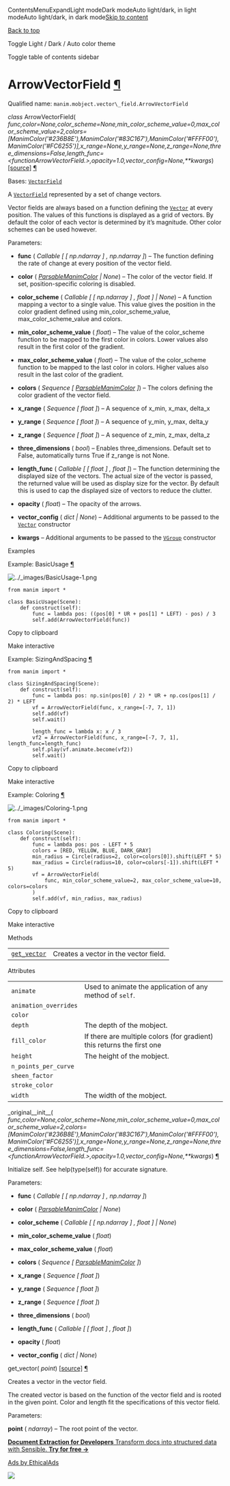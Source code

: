 ContentsMenuExpandLight modeDark modeAuto light/dark, in light modeAuto light/dark, in dark mode[Skip to content](https://docs.manim.community/en/stable/reference/manim.mobject.vector_field.ArrowVectorField.html#furo-main-content)

[Back to top](https://docs.manim.community/en/stable/reference/manim.mobject.vector_field.ArrowVectorField.html#)

Toggle Light / Dark / Auto color theme

Toggle table of contents sidebar

# ArrowVectorField [¶](https://docs.manim.community/en/stable/reference/manim.mobject.vector_field.ArrowVectorField.html\#arrowvectorfield "Link to this heading")

Qualified name: `manim.mobject.vector\_field.ArrowVectorField`

_class_ ArrowVectorField( _func,color=None,color\_scheme=None,min\_color\_scheme\_value=0,max\_color\_scheme\_value=2,colors=\[ManimColor('#236B8E'),ManimColor('#83C167'),ManimColor('#FFFF00'),ManimColor('#FC6255')\],x\_range=None,y\_range=None,z\_range=None,three\_dimensions=False,length\_func=<functionArrowVectorField.<lambda>>,opacity=1.0,vector\_config=None,\*\*kwargs_) [\[source\]](https://docs.manim.community/en/stable/_modules/manim/mobject/vector_field.html#ArrowVectorField) [¶](https://docs.manim.community/en/stable/reference/manim.mobject.vector_field.ArrowVectorField.html#manim.mobject.vector_field.ArrowVectorField "Link to this definition")

Bases: [`VectorField`](https://docs.manim.community/en/stable/reference/manim.mobject.vector_field.VectorField.html#manim.mobject.vector_field.VectorField "manim.mobject.vector_field.VectorField")

A [`VectorField`](https://docs.manim.community/en/stable/reference/manim.mobject.vector_field.VectorField.html#manim.mobject.vector_field.VectorField "manim.mobject.vector_field.VectorField") represented by a set of change vectors.

Vector fields are always based on a function defining the [`Vector`](https://docs.manim.community/en/stable/reference/manim.mobject.geometry.line.Vector.html#manim.mobject.geometry.line.Vector "manim.mobject.geometry.line.Vector") at every position.
The values of this functions is displayed as a grid of vectors.
By default the color of each vector is determined by it’s magnitude.
Other color schemes can be used however.

Parameters:

- **func** ( _Callable_ _\[_ _\[_ _np.ndarray_ _\]_ _,_ _np.ndarray_ _\]_) – The function defining the rate of change at every position of the vector field.

- **color** ( [_ParsableManimColor_](https://docs.manim.community/en/stable/reference/manim.utils.color.core.html#manim.utils.color.core.ParsableManimColor "manim.utils.color.core.ParsableManimColor") _\|_ _None_) – The color of the vector field. If set, position-specific coloring is disabled.

- **color\_scheme** ( _Callable_ _\[_ _\[_ _np.ndarray_ _\]_ _,_ _float_ _\]_ _\|_ _None_) – A function mapping a vector to a single value. This value gives the position in the color gradient defined using min\_color\_scheme\_value, max\_color\_scheme\_value and colors.

- **min\_color\_scheme\_value** ( _float_) – The value of the color\_scheme function to be mapped to the first color in colors. Lower values also result in the first color of the gradient.

- **max\_color\_scheme\_value** ( _float_) – The value of the color\_scheme function to be mapped to the last color in colors. Higher values also result in the last color of the gradient.

- **colors** ( _Sequence_ _\[_ [_ParsableManimColor_](https://docs.manim.community/en/stable/reference/manim.utils.color.core.html#manim.utils.color.core.ParsableManimColor "manim.utils.color.core.ParsableManimColor") _\]_) – The colors defining the color gradient of the vector field.

- **x\_range** ( _Sequence_ _\[_ _float_ _\]_) – A sequence of x\_min, x\_max, delta\_x

- **y\_range** ( _Sequence_ _\[_ _float_ _\]_) – A sequence of y\_min, y\_max, delta\_y

- **z\_range** ( _Sequence_ _\[_ _float_ _\]_) – A sequence of z\_min, z\_max, delta\_z

- **three\_dimensions** ( _bool_) – Enables three\_dimensions. Default set to False, automatically turns True if
z\_range is not None.

- **length\_func** ( _Callable_ _\[_ _\[_ _float_ _\]_ _,_ _float_ _\]_) – The function determining the displayed size of the vectors. The actual size
of the vector is passed, the returned value will be used as display size for the
vector. By default this is used to cap the displayed size of vectors to reduce the clutter.

- **opacity** ( _float_) – The opacity of the arrows.

- **vector\_config** ( _dict_ _\|_ _None_) – Additional arguments to be passed to the [`Vector`](https://docs.manim.community/en/stable/reference/manim.mobject.geometry.line.Vector.html#manim.mobject.geometry.line.Vector "manim.mobject.geometry.line.Vector") constructor

- **kwargs** – Additional arguments to be passed to the [`VGroup`](https://docs.manim.community/en/stable/reference/manim.mobject.types.vectorized_mobject.VGroup.html#manim.mobject.types.vectorized_mobject.VGroup "manim.mobject.types.vectorized_mobject.VGroup") constructor


Examples

Example: BasicUsage [¶](https://docs.manim.community/en/stable/reference/manim.mobject.vector_field.ArrowVectorField.html#basicusage)

![../_images/BasicUsage-1.png](https://docs.manim.community/en/stable/_images/BasicUsage-1.png)

```
from manim import *

class BasicUsage(Scene):
    def construct(self):
        func = lambda pos: ((pos[0] * UR + pos[1] * LEFT) - pos) / 3
        self.add(ArrowVectorField(func))

```

Copy to clipboard

Make interactive

Example: SizingAndSpacing [¶](https://docs.manim.community/en/stable/reference/manim.mobject.vector_field.ArrowVectorField.html#sizingandspacing)

```
from manim import *

class SizingAndSpacing(Scene):
    def construct(self):
        func = lambda pos: np.sin(pos[0] / 2) * UR + np.cos(pos[1] / 2) * LEFT
        vf = ArrowVectorField(func, x_range=[-7, 7, 1])
        self.add(vf)
        self.wait()

        length_func = lambda x: x / 3
        vf2 = ArrowVectorField(func, x_range=[-7, 7, 1], length_func=length_func)
        self.play(vf.animate.become(vf2))
        self.wait()

```

Copy to clipboard

Make interactive

Example: Coloring [¶](https://docs.manim.community/en/stable/reference/manim.mobject.vector_field.ArrowVectorField.html#coloring)

![../_images/Coloring-1.png](https://docs.manim.community/en/stable/_images/Coloring-1.png)

```
from manim import *

class Coloring(Scene):
    def construct(self):
        func = lambda pos: pos - LEFT * 5
        colors = [RED, YELLOW, BLUE, DARK_GRAY]
        min_radius = Circle(radius=2, color=colors[0]).shift(LEFT * 5)
        max_radius = Circle(radius=10, color=colors[-1]).shift(LEFT * 5)
        vf = ArrowVectorField(
            func, min_color_scheme_value=2, max_color_scheme_value=10, colors=colors
        )
        self.add(vf, min_radius, max_radius)

```

Copy to clipboard

Make interactive

Methods

|     |     |
| --- | --- |
| [`get_vector`](https://docs.manim.community/en/stable/reference/manim.mobject.vector_field.ArrowVectorField.html#manim.mobject.vector_field.ArrowVectorField.get_vector "manim.mobject.vector_field.ArrowVectorField.get_vector") | Creates a vector in the vector field. |

Attributes

|     |     |
| --- | --- |
| `animate` | Used to animate the application of any method of `self`. |
| `animation_overrides` |  |
| `color` |  |
| `depth` | The depth of the mobject. |
| `fill_color` | If there are multiple colors (for gradient) this returns the first one |
| `height` | The height of the mobject. |
| `n_points_per_curve` |  |
| `sheen_factor` |  |
| `stroke_color` |  |
| `width` | The width of the mobject. |

\_original\_\_init\_\_( _func,color=None,color\_scheme=None,min\_color\_scheme\_value=0,max\_color\_scheme\_value=2,colors=\[ManimColor('#236B8E'),ManimColor('#83C167'),ManimColor('#FFFF00'),ManimColor('#FC6255')\],x\_range=None,y\_range=None,z\_range=None,three\_dimensions=False,length\_func=<functionArrowVectorField.<lambda>>,opacity=1.0,vector\_config=None,\*\*kwargs_) [¶](https://docs.manim.community/en/stable/reference/manim.mobject.vector_field.ArrowVectorField.html#manim.mobject.vector_field.ArrowVectorField._original__init__ "Link to this definition")

Initialize self. See help(type(self)) for accurate signature.

Parameters:

- **func** ( _Callable_ _\[_ _\[_ _np.ndarray_ _\]_ _,_ _np.ndarray_ _\]_)

- **color** ( [_ParsableManimColor_](https://docs.manim.community/en/stable/reference/manim.utils.color.core.html#manim.utils.color.core.ParsableManimColor "manim.utils.color.core.ParsableManimColor") _\|_ _None_)

- **color\_scheme** ( _Callable_ _\[_ _\[_ _np.ndarray_ _\]_ _,_ _float_ _\]_ _\|_ _None_)

- **min\_color\_scheme\_value** ( _float_)

- **max\_color\_scheme\_value** ( _float_)

- **colors** ( _Sequence_ _\[_ [_ParsableManimColor_](https://docs.manim.community/en/stable/reference/manim.utils.color.core.html#manim.utils.color.core.ParsableManimColor "manim.utils.color.core.ParsableManimColor") _\]_)

- **x\_range** ( _Sequence_ _\[_ _float_ _\]_)

- **y\_range** ( _Sequence_ _\[_ _float_ _\]_)

- **z\_range** ( _Sequence_ _\[_ _float_ _\]_)

- **three\_dimensions** ( _bool_)

- **length\_func** ( _Callable_ _\[_ _\[_ _float_ _\]_ _,_ _float_ _\]_)

- **opacity** ( _float_)

- **vector\_config** ( _dict_ _\|_ _None_)


get\_vector( _point_) [\[source\]](https://docs.manim.community/en/stable/_modules/manim/mobject/vector_field.html#ArrowVectorField.get_vector) [¶](https://docs.manim.community/en/stable/reference/manim.mobject.vector_field.ArrowVectorField.html#manim.mobject.vector_field.ArrowVectorField.get_vector "Link to this definition")

Creates a vector in the vector field.

The created vector is based on the function of the vector field and is
rooted in the given point. Color and length fit the specifications of
this vector field.

Parameters:

**point** ( _ndarray_) – The root point of the vector.

[**Document Extraction for Developers** Transform docs into structured data with Sensible. **Try for free →**](https://server.ethicalads.io/proxy/click/8518/019600e6-f90f-7e23-b4c4-dfd9cb2d3811/)

[Ads by EthicalAds](https://www.ethicalads.io/advertisers/topics/data-science/?ref=ea-text)

![](https://server.ethicalads.io/proxy/view/8518/019600e6-f90f-7e23-b4c4-dfd9cb2d3811/)